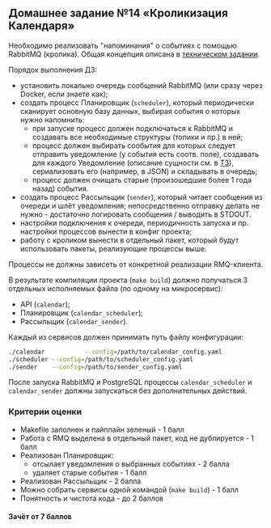 ## Домашнее задание №14 «Кроликизация Календаря»
Необходимо реализовать "напоминания" о событиях с помощью RabbitMQ (кролика).
Общая концепция описана в [техническом задании](./CALENDAR.MD).

Порядок выполнения ДЗ:
* установить локально очередь сообщений RabbitMQ (или сразу через Docker, если знаете как);
* создать процесс Планировщик (`scheduler`), который периодически сканирует основную базу данных,
выбирая события о которых нужно напомнить:
    - при запуске процесс должен подключаться к RabbitMQ и создавать все необходимые структуры
    (топики и пр.) в ней;
    - процесс должен выбирать сообытия для которых следует отправить уведомление (у события есть соотв. поле),
    создавать для каждого Уведомление (описание сущности см. в [ТЗ](./CALENDAR.MD)),
    сериализовать его (например, в JSON) и складывать в очередь;
    - процесс должен очищать старые (произошедшие более 1 года назад) события.
* создать процесс Рассыльщик (`sender`), который читает сообщения из очереди и шлёт уведомления;
непосредственно отправку делать не нужно - достаточно логировать сообщения / выводить в STDOUT.
* настройки подключения к очереди, периодичность запуска и пр. настройки процессов вынести в конфиг проекта;
* работу с кроликом вынести в отдельный пакет, который будут использовать пакеты, реализующие процессы выше.

Процессы не должны зависеть от конкретной реализации RMQ-клиента.

В результате компиляции проекта (`make build`) должно получаться 3 отдельных исполняемых файла
(по одному на микросервис):
- API (`calendar`);
- Планировщик (`calendar_scheduler`);
- Рассыльщик (`calendar_sender`).

Каждый из сервисов должен принимать путь файлу конфигурации:
```bash
./calendar           --config=/path/to/calendar_config.yaml
./scheduler --config=/path/to/scheduler_config.yaml
./sender    --config=/path/to/sender_config.yaml
```

После запуска RabbitMQ и PostgreSQL процессы `calendar_scheduler` и `calendar_sender`
должны запускаться без дополнительных действий.

### Критерии оценки
- Makefile заполнен и пайплайн зеленый - 1 балл
- Работа с RMQ выделена в отдельный пакет, код не дублируется - 1 балл
- Реализован Планировщик:
    - отсылает уведомления о выбранных событиях - 2 балла
    - удаляет старые события - 1 балл
- Реализован Рассыльщик - 2 балла
- Можно собрать сервисы одной командой (`make build`) - 1 балл
- Понятность и чистота кода - до 2 баллов

#### Зачёт от 7 баллов
